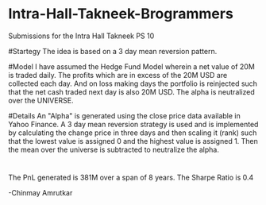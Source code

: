 # Intra-Hall-Takneek-Brogrammers
Submissions for the Intra Hall Takneek PS 10

#Startegy
The idea is based on a 3 day mean reversion pattern.

#Model
I have assumed the Hedge Fund Model wherein a net value of 20M is traded daily. The profits which are in excess of the 20M USD are collected each day.
And on loss making days the portfolio is reinjected such that the net cash traded next day is also 20M USD. The alpha is neutralized over the UNIVERSE.

#Details
An "Alpha" is generated using the close price data available in Yahoo Finance. A 3 day mean reversion strategy is used and is implemented by calculating
the change price in three days and then scaling it (rank) such that the lowest value is assigned 0 and the highest value is assigned 1. Then the mean
over the universe is subtracted to neutralize the alpha.

#

The PnL generated is 381M over a span of 8 years.
The Sharpe Ratio is 0.4

-Chinmay Amrutkar
